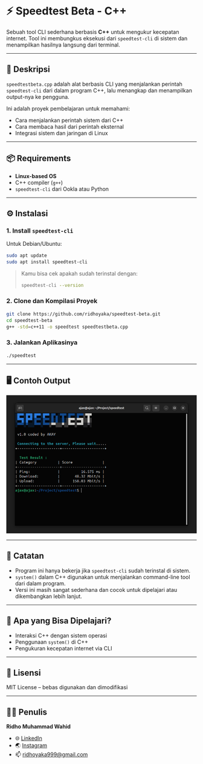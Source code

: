 # ⚡ Speedtest Beta - C++

Sebuah tool CLI sederhana berbasis **C++** untuk mengukur kecepatan internet. Tool ini membungkus eksekusi dari `speedtest-cli` di sistem dan menampilkan hasilnya langsung dari terminal.

---

## 📄 Deskripsi

`speedtestbeta.cpp` adalah alat berbasis CLI yang menjalankan perintah `speedtest-cli` dari dalam program C++, lalu menangkap dan menampilkan output-nya ke pengguna.  

Ini adalah proyek pembelajaran untuk memahami:
- Cara menjalankan perintah sistem dari C++
- Cara membaca hasil dari perintah eksternal
- Integrasi sistem dan jaringan di Linux

---

## 📦 Requirements

- **Linux-based OS**
- C++ compiler (`g++`)
- `speedtest-cli` dari Ookla atau Python

---

## ⚙️ Instalasi

### 1. Install `speedtest-cli`

Untuk Debian/Ubuntu:

```bash
sudo apt update
sudo apt install speedtest-cli
```

> Kamu bisa cek apakah sudah terinstal dengan:
> ```bash
> speedtest-cli --version
> ```

### 2. Clone dan Kompilasi Proyek

```bash
git clone https://github.com/ridhoyaka/speedtest-beta.git
cd speedtest-beta
g++ -std=c++11 -o speedtest speedtestbeta.cpp
```

### 3. Jalankan Aplikasinya

```bash
./speedtest
```

---

## 🖥️ Contoh Output

![Hasil Tools](assets/speedtest-beta.png)

---

## 📌 Catatan

- Program ini hanya bekerja jika `speedtest-cli` sudah terinstal di sistem.
- `system()` dalam C++ digunakan untuk menjalankan command-line tool dari dalam program.
- Versi ini masih sangat sederhana dan cocok untuk dipelajari atau dikembangkan lebih lanjut.

---

## 🧠 Apa yang Bisa Dipelajari?

- Interaksi C++ dengan sistem operasi
- Penggunaan `system()` di C++
- Pengukuran kecepatan internet via CLI

---

## 📄 Lisensi

MIT License – bebas digunakan dan dimodifikasi

---

## 👨‍💻 Penulis

**Ridho Muhammad Wahid**  
- 🌐 [LinkedIn](https://www.linkedin.com/in/ridho-muhammad-wahid-b50761344/)
- 🌏 [Instagram](https://www.instagram.com/ridhoyaka_/)
- 📫 ridhoyaka999@gmail.com
